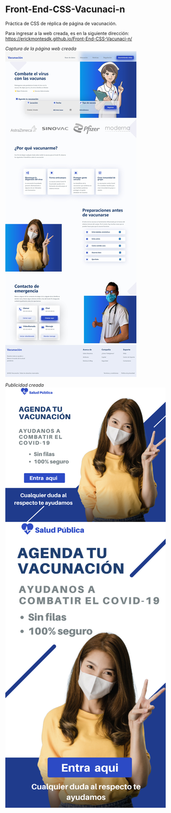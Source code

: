 # Front-End-CSS-Vacunaci-n

Práctica de CSS de réplica de página de vacunación.

Para ingresar a la web creada, es en la siguiente dirección:
https://erickmontesdk.github.io/Front-End-CSS-Vacunaci-n/

*Captura de la página web creada*
<img src="https://raw.githubusercontent.com/ErickMontesDK/Front-End-CSS-Vacunaci-n/main/Entregables/captura%20pagina%20vacunacion%20css.jpeg" alt="captura de página">

*Publicidad creada*
<img src="https://raw.githubusercontent.com/ErickMontesDK/Front-End-CSS-Vacunaci-n/main/Entregables/Ayudanos%20a%20combatir%20el%20Covid-19%20a.png">
<img src="https://raw.githubusercontent.com/ErickMontesDK/Front-End-CSS-Vacunaci-n/main/Entregables/Ayudanos%20a%20combatir%20el%20Covid-19%20story.png">


